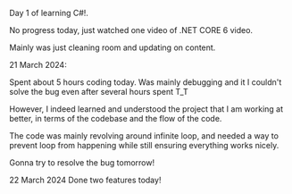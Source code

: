 Day 1 of learning C#!.

No progress today, just watched one video of .NET CORE 6 video.

Mainly was just cleaning room and updating on content.

21 March 2024:

Spent about 5 hours coding today. Was mainly debugging and it I couldn't solve the bug even after several hours spent T_T

However, I indeed learned and understood the project that I am working at better, in terms of the codebase and the flow of the code.

The code was mainly revolving around infinite loop, and needed a way to prevent loop from happening while still ensuring everything works nicely.

Gonna try to resolve the bug tomorrow!

22 March 2024
Done two features today!
